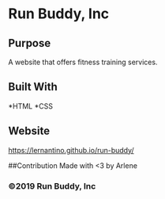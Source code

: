 # Run Buddy, Inc

## Purpose
A website that offers fitness training services.

## Built With
*HTML
*CSS

## Website
https://lernantino.github.io/run-buddy/

##Contribution
Made with <3 by Arlene

### ©️2019 Run Buddy, Inc 
